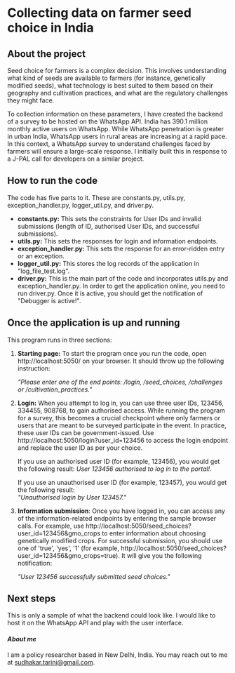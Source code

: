 # Collecting data on farmer seed choice in India
## About the project
Seed choice for farmers is a complex decision. This involves understanding what kind of seeds are available to farmers (for instance, genetically modified seeds), what technology is best suited to them based on their geography and cultivation practices, and what are the regulatory challenges they might face. 

To collection information on these parameters, I have created the backend of a survey to be hosted on the WhatsApp API. India has 390.1 million monthly active users on WhatsApp. While WhatsApp penetration is greater in urban India, WhatsApp users in rural areas are increasing at a rapid pace. In this context, a WhatsApp survey to understand challenges faced by farmers will ensure a large-scale response. I initially built this in response to a J-PAL call for developers on a similar project.  

## How to run the code
The code has five parts to it. These are constants.py, utils.py, exception_handler.py, logger_util.py, and driver.py. 

- **constants.py:** This sets the constraints for User IDs and invalid submissions (length of ID, authorised User IDs, and successful submissions). 
- **utils.py:** This sets the responses for login and information endpoints.
- **exception_handler.py:** This sets the response for an error-ridden entry or an exception. 
- **logger_util.py:** This stores the log records of the application in "log_file_test.log". 
- **driver.py:** This is the main part of the code and incorporates utils.py and exception_handler.py. In order to get the application online, you need to run driver.py. Once it is active, you should get the notification of "Debugger is active!". 


## Once the application is up and running
This program runs in three sections:
1. **Starting page:**  To start the program once you run the code, open http://localhost:5050/ on your browser. It should throw up the following instruction:

    *"Please enter one of the end points: /login, /seed_choices, /challenges or /cultivation_practices."* 
2. **Login:** When you attempt to log in, you can use three user IDs, 123456, 334455, 908768, to gain authorised access. While running the program for a survey, this becomes a crucial checkpoint where only farmers or users that are meant to be surveyed participate in the event. In practice, these user IDs can be government-issued. Use http://localhost:5050/login?user_id=123456 to access the login endpoint and replace the user ID as per your choice. 

    If you use an authorised user ID (for example, 123456), you would get the following result: 
    *User 123456 authorised to log in to the portal!.*

    If you use an unauthorised user ID (for example, 123457), you would get the following result:  
    *"Unauthorised login by User 123457."*
3. **Information submission**: Once you have logged in, you can access any of the information-related endpoints by entering the sample browser calls. For example, use http://localhost:5050/seed_choices?user_id=123456&gmo_crops to enter information about choosing genetically modified crops. For successful submission, you should use one of 'true', 'yes', '1' (for example, http://localhost:5050/seed_choices?user_id=123456&gmo_crops=true). It will give you the following notification:

    *"User 123456 successfully submitted seed choices."*

## Next steps
This is only a sample of what the backend could look like. I would like to host it on the WhatsApp API and play with the user interface.

#### *About me*
I am a policy researcher based in New Delhi, India. You may reach out to me at sudhakar.tarini@gmail.com.  
